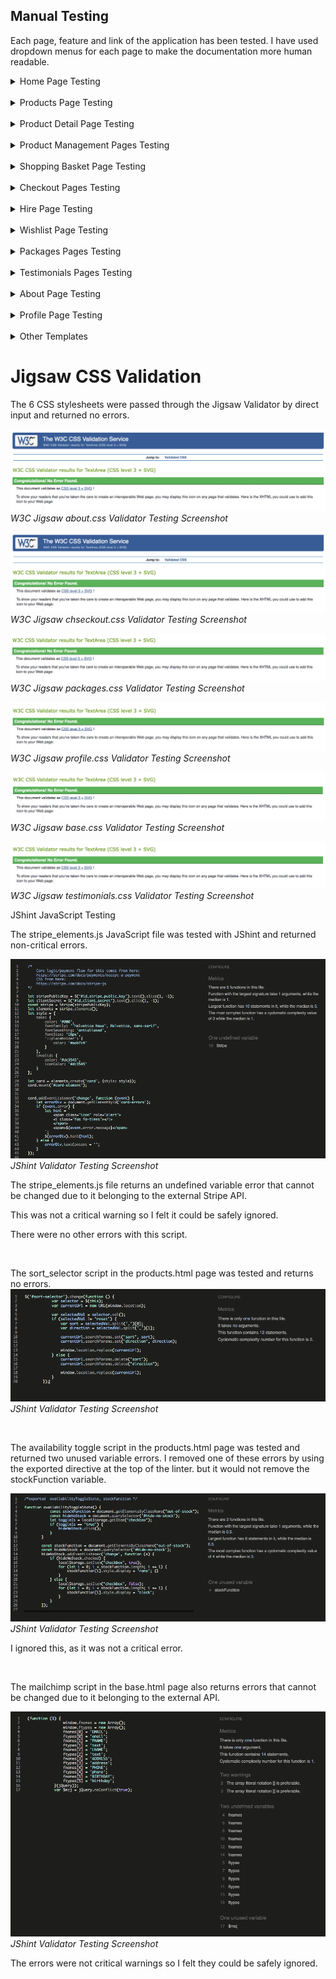 ## Manual Testing

Each page, feature and link of the application has been tested.
I have used dropdown menus for each page to make the documentation more human readable.

<details>

<summary>
Home Page Testing</summary><br>

The HTML Templates associated with the Home page are:

* base.html
* main-nav.html
* mobile-top-header.html
* index.html
* home-cards.html
* footer.html

Each link of the Home page was tested and was marked 'pass' when the following expected behaviour was produced.

* Base Template and Footer Links -- All links direct to the correct URL and external links open in new tabs. 

* Login Redirect -- The user is directed to the correct page depending on the users authentication status upon login or when the login links in the homepage cards are clicked.

* Can Access Products Page From Hero GIF -- The user can access the Products page from the home page hero GIF.

* Can Access Hire Page -- The user can access the HIRE page from the home page hero GIF.

* Can Access Hire Page -- The user can access the Products page via the Product & Services Cards.

* Can Access Products Page -- The user can access the Products page via the Product & Services Cards.

* Can Access About Page -- The user can access the Products page via the Product & Services Cards.

<br>

| Auth Status     | Can Register | Can Login | Can Logout | Products Links | Hire Links | Nav/Footer Links | Profile Access | Product Manaagement Access | Wishlist Access |
|-----------------|--------------|-----------|------------|----------------|------------|------------------|----------------|----------------------------|-----------------|
| Admin           | no/pass      | no/pass   | yes/pass   | yes/pass       | yes/pass   | yes/pass         | yes/pass       | yes/pass                   | yes/pass        |
| Registered User | no/pass      | no/pass   | yes/pass   | yes/pass       | yes/pass   | yes/pass         | yes/pass       | no/pass                    | yes/pass        |
| Anonymous User  | yes/pass     | yes/pass  | no/pass    | yes/pass       | yes/pass   | yes/pass         | no/pass        | no/pass                    | no/pass         |                    |

<br>

Home page validator testing.

The Home page was passed through the W3C HTML Validator and returned multiple errors.

<img src="../docs/testing_images/w3_1_errors.png"><br>
_W3C HTML Validator Testing Screenshot_ 

The errors were corrected and now the Validator returns no errors.

<img src="../docs/testing_images/w3_1_home.png"><br>
_W3C HTML Validator Testing Screenshot_ 

The Home page was passed through the WCAG Color contrast checker and returned no contrast errors.

<img src="../docs/testing_images/home_wcag.png"><br>
_WCAG Validator Testing Screenshot_

The Home Page was passed through Lighthouse and returned the following performance results:

<img src="../docs/testing_images/lighthouse_1.png"><br>
_Desktop Lighthouse Performance Testing Screenshot_

<img src="../docs/testing_images/lighthouse_2.png"><br>
_Mobile Lighthouse Performance Testing Screenshot_

In future versions of the app I hope to significantly improve mobile performance.
<br>
</details>

<br>

<details>

<summary>
Products Page Testing</summary><br>

The HTML Templates associated with the products page are:

* base.html
* main-nav.html
* mobile-top-header.html
* products
* footer.html

Each link of the Products page was tested and was marked 'pass' when the following expected behaviour was produced.

* Base Template and Footer Links -- All links direct to the correct URL and external links open in new tabs. 

* Sort selector -- The sort selector is accessible and functions correctly.

* Availability toggle -- The availability toggle is accessible and functions correctly.

* Can Add to basket -- User can add product to basket

* Message Success -- User is notified when item is in basket.

* Product Detail Access -- The user can access the Product Detail page from the Product Card Links.

* Add Product Form -- An authenticated Admin user can add an existing product.

* Update Product Form -- An authenticated Admin user can edit an existing product.

* Can Delete Product -- An authenticated Admin user can delete an existing product.

* Can Add or Remove item to wishlist -- An authenticated user can add/remove an item from the wishlist. Unathenticated users are redirected to login.


<br>

| Auth Status     | Sort Select | Availability Select | Can Add To Basket | Is Notified | Products Detail Links | Add Product | Edit Product | Wishlist Access |
|-----------------|-------------|---------------------|-------------------|-------------|-----------------------|-------------|--------------|-----------------|
| Admin           | yes/pass    | yes/pass            | yes/pass          | yes/pass    | yes/pass              | yes/pass    | yes/pass     | yes/pass        |
| Registered User | yes/pass    | yes/pass            | yes/pass          | yes/pass    | yes/pass              | no/pass     | no/pass      | yes/pass        |
| Anonymous User  | yes/pass    | yes/pass            | yes/pass          | yes/pass    | yes/pass              | no/pass     | no/pass      | no/pass         |
<br>

Products page validator testing.

The Products page was passed through the W3C HTML Validator and returned this warning.

<img src="../docs/testing_images/w3_2_products.png"><br>
_W3C HTML Validator Testing Screenshot_ 

I researched this warning and as it provides nice feedback for the user, maintains a consistent design I decided it could be safely ignored.

<img src="../docs/testing_images/w3_2_errors.png"><br>
_W3C HTML Validator Testing Screenshot_ 

The Products page was passed through the WCAG Color contrast checker and returned no contrast errors. (The error seen in the supporting image is from a table row in the WCAG table itself)

<img src="../docs/testing_images/products_wcag.png"><br>
_WCAG Validator Testing Screenshot_

The Products Page was passed through Lighthouse and returned the following performance results:

<img src="../docs/testing_images/lighthouse_4.png"><br>
_Desktop Lighthouse Performance Testing Screenshot_

<img src="../docs/testing_images/lighthouse_5.png"><br>
_Mobile Lighthouse Performance Testing Screenshot_

In future versions of the app I hope to significantly improve mobile performance.
<br>
</details>

<br>

<details>

<summary>
Product Detail Page Testing</summary><br>

The HTML Templates associated with the Product Detail page are:

* base.html
* main-nav.html
* mobile-top-header.html
* product-detail.html
* footer.html

Each link of the Product Detail page was tested and was marked 'pass' when the following expected behaviour was produced.

* Base Template and Footer Links -- All links direct to the correct URL and external links open in new tabs. 

* Quantity -- User Can Select Quantity

* Can Add to basket -- User can add product to basket

* Message Success -- User is notified when item is in basket.

* Message Warning -- User is notified if they have reached max allowed items.

* Back to Products -- The user can return to the Products page from the Product Detail Page.

* Can Add or Remove item to wishlist -- An authenticated user can add/remove an item from the wishlist. Unathenticated users are redirected to login.


<br>

| Auth Status     | Quantity | Can Add To Basket | Is Notified (Success) | Is Notified (Warning) | Back to Products | Wishlist Access |
|-----------------|----------|-------------------|-----------------------|-----------------------|------------------|-----------------|
| Admin           | yes/pass | yes/pass          | yes/pass              | yes/pass              | yes/pass         | yes/pass        |
| Registered User | yes/pass | yes/pass          | yes/pass              | yes/pass              | Yes/pass         | yes/pass        |
| Anonymous User  | yes/pass | yes/pass          | yes/pass              | yes/pass              | Yes/pass         | no/pass         |
<br>

Product Detail page validator testing.

The Product Detail page was passed through the W3C HTML Validator and returned this warning.

<img src="../docs/testing_images/w3_product_detail.png"><br>
_W3C HTML Validator Testing Screenshot_ 

I researched this warning and as it provides nice feedback for the user, maintains a consistent design I decided it could be safely ignored.

<img src="../docs/testing_images/w3_2_errors.png"><br>
_W3C HTML Validator Testing Screenshot_ 

The Product Detail page was passed through the WCAG Color contrast checker and returned no contrast errors. (The error seen in the supporting image is from a table row in the WCAG table itself)

<img src="../docs/testing_images/product_detail_wcag.png"><br>
_WCAG Validator Testing Screenshot_

The Product Detail Page was passed through Lighthouse and returned the following performance results:

<img src="../docs/testing_images/lighthouse_6.png"><br>
_Desktop Lighthouse Performance Testing Screenshot_

<img src="../docs/testing_images/lighthouse_7.png"><br>
_Mobile Lighthouse Performance Testing Screenshot_

<br>
</details>

<br>

<details>

<summary>
Product Management Pages Testing</summary><br>

The HTML Templates associated with the Product Management pages are:

* base.html
* main-nav.html
* mobile-top-header.html
* add_product.html
* edit_product.html
* footer.html

Each of the Product Management Form pages were tested and was marked 'pass' when the following expected behaviour was produced.

* Base Template and Footer Links -- All links direct to the correct URL and external links open in new tabs.

* Product Management Access -- Product Management is only available to Admin users.

* Form Validation -- The form returned validation error message if form was invalid

* Cancel -- The User can cancel the action and return to products page.

* Message Success -- User is notified when a product is added.

* Message Info -- User is notified when a editing a product.

<br>

| Auth Status     | Can Access | Form Validation | Is Notified (Success) | Is Notified (Info) | Back to Products |
|-----------------|------------|-----------------|-----------------------|--------------------|------------------|
| Admin           | yes/pass   | yes/pass        | yes/pass              | yes/pass           | yes/pass         |
| Registered User | no/pass    | n/a             | n/a                   | n/a                | n/a              |
| Anonymous User  | no/pass    | n/a             | n/a                   | n/a                | n/a              |
<br>

Product Management pages validator testing.

The Product Management pages were passed through the W3C HTML Validator and returned no warnings

<img src="../docs/testing_images/w3_products_management_add.png"><br>
_W3C HTML Validator Testing Screenshot_ 

<img src="../docs/testing_images/w3_product_management_edit.png"><br>
_W3C HTML Validator Testing Screenshot_ 

The Products Management Pages were passed through the WCAG Color contrast checker and returned no contrast errors. (The error seen in the supporting image is from a table row in the WCAG table itself)

<img src="../docs/testing_images/wcag_product_detail.png"><br>
_WCAG Validator Testing Screenshot_

The Product Management Pages were passed through Lighthouse and returned the following performance results:

<img src="../docs/testing_images/lighthouse_6.png"><br>
_Desktop Lighthouse Performance Testing Screenshot_

<img src="../docs/testing_images/lighthouse_7.png"><br>
_Mobile Lighthouse Performance Testing Screenshot_

<br>
</details>

<br>

<details>

<summary>
Shopping Basket Page Testing</summary><br>

The HTML Templates associated with the Shopping Basket page are:

* base.html
* main-nav.html
* mobile-top-header.html
* shopping-basket.html
* footer.html

The Shopping Basket page was tested and was marked 'pass' when the following expected behaviour was produced.

* Base Template and Footer Links -- All links direct to the correct URL and external links open in new tabs.

* Update Quantity -- The User can update the quantity of a given product from their basket.

* Remove Product -- The User can remove a given product from their basket.

* Back To Shopping -- The User can return to products page via the back to shopping button.

* Messages -- User is notified when an action is submitted or there are no products in their basket.

* Go to checkout -- User can go to the checkout page via the Secure Checkout button.

<br>

| Auth Status     | Update Qyt | Delete Product | Back To Shopping | Messages | Go To Checkout |
|-----------------|------------|----------------|------------------|----------|----------------|
| Admin           | yes/pass   | yes/pass       | yes/pass         | yes/pass | yes/pass       |
| Registered User | yes/pass   | yes/pass       | yes/pass         | yes/pass | yes/pass       |
| Anonymous User  | yes/pass   | yes/pass       | yes/pass         | yes/pass | yes/pass       |
<br>

Shopping Basket page validator testing.

The Shopping Basket page was passed through the W3C HTML Validator and returned just one justifiable warning.

<img src="../docs/testing_images/w3_shopping_basket.png"><br>
_W3C HTML Validator Testing Screenshot_ 

<br>
The Shopping Basket page was passed through the WCAG Color contrast checker and returned no contrast errors. (The error seen in the supporting image is from a table row in the WCAG table itself)

<img src="../docs/testing_images/wcag_basket.png"><br>
_WCAG Validator Testing Screenshot_

The Shopping Basket page was passed through Lighthouse and returned the following performance results:

<img src="../docs/testing_images/lighthouse_10.png"><br>
_Desktop Lighthouse Performance Testing Screenshot_

<img src="../docs/testing_images/lighthouse_11.png"><br>
_Mobile Lighthouse Performance Testing Screenshot_

The SEO Score was low here because the basket is included in the robots.txt file.
<br>
</details>

<br>

<details>

<summary>
Checkout Pages Testing</summary><br>

The HTML Templates associated with the Chackout page are:

* base.html
* main-nav.html
* mobile-top-header.html
* checkout.html
* checkout_success.html
* footer.html

The Checkout page was tested and was marked 'pass' when the following expected behaviour was produced.

* Base Template and Footer Links -- All links direct to the correct URL and external links open in new tabs.

* Delivery Details -- Form displays saved delivery details of registered users.

* Back To Shopping -- The User can return to basket page via the back to basket button.

* Form Error Handling -- The user is informed if the form is invalid. 

* Messages -- User is notified when an action is submitted or there are no products in their basket.

* Submit order -- The User can submit an order.

<br>

| Auth Status     | Details Saved | Form Error Handling | Back To basket | Messages | Submit Order |
|-----------------|---------------|---------------------|----------------|----------|--------------|
| Admin           | yes/pass      | yes/pass            | yes/pass       | yes/pass | yes/pass     |
| Registered User | yes/pass      | yes/pass            | yes/pass       | yes/pass | yes/pass     |
| Anonymous User  | no/pass       | yes/pass            | yes/pass       | yes/pass | yes/pass     |
<br>

Checkout page validator testing.

The Checkout page was passed through the W3C HTML Validator and returned just one justifiable warning.

<img src="../docs/testing_images/w3_checkout.png"><br>
_W3C HTML Validator Testing Screenshot_ 

<br>
The Checkout page was passed through the WCAG Color contrast checker and returned no contrast errors. (The error seen in the supporting image is from a table row in the WCAG table itself)

<img src="../docs/testing_images/wcag_checkout.png"><br>
_WCAG Validator Testing Screenshot_

The Checkout page was passed through Lighthouse and returned the following performance results:

<img src="../docs/testing_images/lighthouse_12.png"><br>
_Desktop Lighthouse Performance Testing Screenshot_

<img src="../docs/testing_images/lighthouse_13.png"><br>
_Mobile Lighthouse Performance Testing Screenshot_

The Checkout Success page was also tested in W3 and is fully functional.

<img src="../docs/testing_images/w3_checkout_success.png"><br>
_W3C HTML Validator Testing Screenshot_ 

<img src="../docs/testing_images/auth_checkout.png"><br>
_Checkout Success Testing Screenshot_ 
<br>
</details>

<br>

<details>

<summary>
Hire Page Testing</summary><br>

The HTML Templates associated with the products page are:

* base.html
* main-nav.html
* mobile-top-header.html
* hire.html
* footer.html

The Hire page was tested and was marked 'pass' when the following expected behaviour was produced.

* Base Template and Footer Links -- All links direct to the correct URL and external links open in new tabs.

* Package Offers -- Users can view packages via the Package Offers link.

* Facebook links -- The User can visit the Facebook business page via both links (The links both open in a new tab.)


<br>

| Auth Status     | Packages Links | Facebook Links |
|-----------------|----------------|----------------|
| Admin           | yes/pass       | yes/pass       |
| Registered User | yes/pass       | yes/pass       |
| Anonymous User  | yes/pass       | yes/pass       |
<br>

Hire Page validator testing.

The Hire page was passed through the W3C HTML Validator and returned no warnings.

<img src="../docs/testing_images/w3_checkout.png"><br>
_W3C HTML Validator Testing Screenshot_ 

<br>
The Hire page was passed through the WCAG Color contrast checker and returned no contrast errors. (The error seen in the supporting image is from a table row in the WCAG table itself)

<img src="../docs/testing_images/wcag_hire.png"><br>
_WCAG Validator Testing Screenshot_

The Hire page was passed through Lighthouse and returned the following performance results:

<img src="../docs/testing_images/lighthouse_14.png"><br>
_Desktop Lighthouse Performance Testing Screenshot_

<img src="../docs/testing_images/lighthouse_15.png"><br>
_Mobile Lighthouse Performance Testing Screenshot_

<br>
</details>

<br>

<details>

<summary>
Wishlist Page Testing</summary><br>

The HTML Templates associated with the Wishlist page are:

* base.html
* main-nav.html
* mobile-top-header.html
* wishlist.html
* footer.html

The Wishlist page was tested and was marked 'pass' when the following expected behaviour was produced.

* Base Template and Footer Links -- All links direct to the correct URL and external links open in new tabs.

* Products Link -- Users can return to products page from the Find More Products link.

* Add To Wishlist -- The User can add a product from the wishlist to the shopping basket.

* Remove From Wishlist -- The User can remove a product from the wishlist.


<br>

| Auth Status     | Products Links | Add to Basket | Remove From Wishlist |
|-----------------|----------------|---------------|----------------------|
| Admin           | yes/pass       | yes/pass      | yes/pass             |
| Registered User | yes/pass       | yes/pass      | yes/pass             |
| Anonymous User  | n/a            | n/a           | n/a                  |
<br>

Wishlist Page validator testing.

The Wishlist page was passed through the W3C HTML Validator and returned just one justifiable warning. (As referenced earlier)

<img src="../docs/testing_images/w3_wishlist.png"><br>
_W3C HTML Validator Testing Screenshot_ 

<br>
The Wishlist page was passed through the WCAG Color contrast checker and returned no contrast errors. (The error seen in the supporting image is from a table row in the WCAG table itself)

<img src="../docs/testing_images/wcag_wishlist.png"><br>
_WCAG Validator Testing Screenshot_

The Wishlist page was passed through Lighthouse and returned the following performance results:

<img src="../docs/testing_images/lighthouse_16.png"><br>
_Desktop Lighthouse Performance Testing Screenshot_

<img src="../docs/testing_images/lighthouse_17.png"><br>
_Mobile Lighthouse Performance Testing Screenshot_

<br>
</details>

<br>

<details>

<summary>
Packages Pages Testing</summary><br>

The HTML Templates associated with the Packages page are:

* base.html
* main-nav.html
* mobile-top-header.html
* packages.html
* packages_form.html
* packages_confirm_delete.html
* package_request_form.html
* package_request_success.html
* custom_packages.html
* footer.html

In this section, I tested the main package page first and in the interest of brevity, I tested all the packages pages
and features running lighthouse in the local server.

The Packages page was tested and was marked 'pass' when the following expected behaviour was produced.

* Base Template and Footer Links -- All links direct to the correct URL and external links open in new tabs.

* About Link -- Users can go to the About page from the Packages Page.

* Facebook Link -- Users can visit the Facebook page to make a booking (opens in new tab)

* Request Package -- User can request a custom package.

* Add Package -- Admin can add a custom package via the add package link.

* View Custom Packages --  Admin Can View an remove Custom Packages from the custom package page.

<br>

| Auth Status     | About Link | Facebook Link | Request Package | Add Package | View/Delete Custom Packages |
|-----------------|------------|---------------|-----------------|-------------|-----------------------------|
| Admin           | yes/pass   | no/pass       | no/pass         | yes/pass    | yes/pass                    |
| Registered User | yes/pass   | yes/pass      | yes/pass        | no/pass     | no/pass                     |
| Anonymous User  | yes/pass   | yes/pass      | yes/pass        | no/pass     | no/pass                     |

Packages Page validator testing.

The Packages page was passed through the W3C HTML Validator and returned no errors.

<img src="../docs/testing_images/w3_packages.png"><br>
_W3C HTML Validator Testing Screenshot_ 

<br>
The Packages page  page was passed through the WCAG Color contrast checker and returned no contrast errors. (The error seen in the supporting image is from a table row in the WCAG table itself)

<img src="../docs/testing_images/wcag_packages.png"><br>
_WCAG Validator Testing Screenshot_

The Packages page was passed through Lighthouse and returned the following performance results:

<img src="../docs/testing_images/lighthouse_18.png"><br>
_Desktop Lighthouse Performance Testing Screenshot_

<img src="../docs/testing_images/lighthouse_19.png"><br>
_Mobile Lighthouse Performance Testing Screenshot_

The Custom Packages Page was also tested...

<img src="../docs/testing_images/lighthouse_20.png"><br>
_Desktop Lighthouse Performance Testing Screenshot_

<img src="../docs/testing_images/w3_packages_form.png"><br>
_W3C HTML Validator Testing Screenshot_ 

<img src="../docs/testing_images/w3_custom_packages.png"><br>
_W3C HTML Validator Testing Screenshot_ 

<img src="../docs/testing_images/w3_custom_packages.png"><br>
_W3C HTML Validator Testing Screenshot_ 

<img src="../docs/testing_images/w3_add_package.png"><br>
_W3C HTML Validator Testing Screenshot_ 

<img src="../docs/testing_images/w3_package_request_form.png"><br>
_W3C HTML Validator Testing Screenshot_ 
<br>
</details>

<br>

<details>

<summary>
Testimonials Pages Testing</summary><br>

The HTML Templates associated with the testimonials page are:

* base.html
* main-nav.html
* mobile-top-header.html
* testimonials.html
* testimonials_form.html
* clienttestimonial_confirm_delete.html
* footer.html

In this section, I tested the main Testimonials page first and in the interest of brevity, I tested it and the other templates
and features running lighthouse in the local server.

The Testimonials page was tested and was marked 'pass' when the following expected behaviour was produced.

* Base Template and Footer Links -- All links direct to the correct URL and external links open in new tabs.

* Facebook Links -- The User can access the Facebook Page to make an enquiry.

* About Page -- The User can go to the about page via the link provided.

* Add/Update Testimonial -- Admin user can add, update and delete a testimonial.

* Messages -- User is notified when an action is submitted.

<br>

| Auth Status     | About Link | Facebook Link | Add Testimonial | Update/Delete Testimonial |
|-----------------|------------|---------------|-----------------|---------------------------|
| Admin           | yes/pass   | no/pass       | yes/pass        | yes/pass                  |
| Registered User | yes/pass   | yes/pass      | no/pass         | no/pass                   |
| Anonymous User  | yes/pass   | yes/pass      | no/pass         | no/pass                   |
<br>

Testimonials page validator testing.

The Testimonials page was passed through the W3C HTML Validator and returned no errors

<img src="../docs/testing_images/w3_testimonials.png"><br>
_W3C HTML Validator Testing Screenshot_ 

<br>
The Testimonials page was passed through the WCAG Color contrast checker and returned no contrast errors. (The error seen in the supporting image is from a table row in the WCAG table itself)

<img src="../docs/testing_images/wcag_testimonials.png"><br>
_WCAG Validator Testing Screenshot_

The Testimonials page was passed through Lighthouse and returned the following performance results:

<img src="../docs/testing_images/lighthouse_21.png"><br>
_Desktop Lighthouse Performance Testing Screenshot_

<img src="../docs/testing_images/lighthouse_22.png"><br>
_Mobile Lighthouse Performance Testing Screenshot_

Other Testimonials Templates

<img src="../docs/testing_images/w3_testimonials.png"><br>
_W3C HTML Validator Testing Screenshot_ 

<img src="../docs/testing_images/w3_delete_testimonial.png"><br>
_W3C HTML Validator Testing Screenshot_

The Form Page was also tested in lighthouse.

<img src="../docs/testing_images/lighthouse_23.png"><br>
_Desktop Lighthouse Performance Testing Screenshot_

<br>
</details>

<br>

<details>

<summary>
About Page Testing</summary><br>

The HTML Templates associated with the About page are:

* base.html
* main-nav.html
* mobile-top-header.html
* about.html
* footer.html

The About page was tested and was marked 'pass' when the following expected behaviour was produced.

* Base Template and Footer Links -- All links direct to the correct URL and external links open in new tabs.

* Contact Links -- The User can access the contact links banner, each link functions and opens in a new tab. (Where relevant)

* Testimonials Carousel -- The User operate the Testimonials Carousel using the arrow buttons provided

* View All Testimonials -- User can access the testimonials page from the link provided.

<br>

| Auth Status     | Contact Links | Carousel | Access Testimonials |
|-----------------|---------------|----------|---------------------|
| Admin           | yes/pass      | yes/pass | yes/pass            |
| Registered User | yes/pass      | yes/pass | yes/pass            |
| Anonymous User  | yes/pass      | yes/pass | yes/pass            |
<br>

About page validator testing.

The About page was passed through the W3C HTML Validator and returned no errors

<img src="../docs/testing_images/w3_about.png"><br>
_W3C HTML Validator Testing Screenshot_ 

<br>
The About page was passed through the WCAG Color contrast checker and returned some errors. The first two errors seen in the supporting image is from a table row in the WCAG table itself so could be safely ignored. I also ignored the third issue as the WCAG software thought the grey of the Carousel indicator was not visible against the background. having cycled through the images of the feature, I concluded that there are no contrast issues whatsoever and the background carousel images have good contrast with the slide indicator. 

<img src="../docs/testing_images/wcag_about.png"><br>
_WCAG Validator Testing Screenshot_

The About page was passed through Lighthouse and returned the following performance results:

<img src="../docs/testing_images/lighthouse_24.png"><br>
_Desktop Lighthouse Performance Testing Screenshot_

<img src="../docs/testing_images/lighthouse_25.png"><br>
_Mobile Lighthouse Performance Testing Screenshot_

<br>
</details>

<br>

<details>

<summary>
Profile Page Testing</summary><br>

The HTML Templates associated with the Profile page are:

* base.html
* main-nav.html
* mobile-top-header.html
* profile.html
* footer.html

The Profile page was tested and was marked 'pass' when the following expected behaviour was produced.

* Base Template and Footer Links -- All links direct to the correct URL and external links open in new tabs.

* Delivery Details Accordion -- The user can access their stored delivery details.

* Order History Accordion -- The user can access their order history.

* Products link -- User can access the products page from the link provided.

<br>

| Auth Status     | Delivery Accordion | Order History | Products Link |
|-----------------|--------------------|---------------|---------------|
| Admin           | yes/pass           | yes/pass      | yes/pass      |
| Registered User | yes/pass           | yes/pass      | yes/pass      |
| Anonymous User  | no/pass            | no/pass       | no/pass       |
<br>

Profile page validator testing.

The Profile page was passed through the W3C HTML Validator and returned no errors

<img src="../docs/testing_images/w3_profile.png"><br>
_W3C HTML Validator Testing Screenshot_ 

<br>
The Profile page was passed through the WCAG Color contrast checker and returned no contrast errors. (The error seen in the supporting image is from a table row in the WCAG table itself)

<img src="../docs/testing_images/wcag_profile.png"><br>
_WCAG Validator Testing Screenshot_

The About page was passed through Lighthouse and returned the following performance results:

<img src="../docs/testing_images/lighthouse_26.png"><br>
_Desktop Lighthouse Performance Testing Screenshot_

<img src="../docs/testing_images/lighthouse_27.png"><br>
_Mobile Lighthouse Performance Testing Screenshot_

<br>
</details>

<br>

<details>

<summary>
Other Templates</summary><br>

The Remaining Templates I Tested Are:

(Allauth Templates)

* login.html
* logout.html
* signup.html

Screenshots from allauth templates:

<img src="../docs/testing_images/w3_login.png"><br>
_W3C HTML Validator Testing Screenshot_ 

<img src="../docs/testing_images/w3_logout.png"><br>
_W3C HTML Validator Testing Screenshot_ 

<img src="../docs/testing_images/w3_signup.png"><br>
_W3C HTML Validator Testing Screenshot_ 

Error Page Templates

<img src="../docs/testing_images/w3_404.png"><br>
_W3C HTML Validator Testing Screenshot_ 

<img src="../docs/testing_images/w3_500.png"><br>
_W3C HTML Validator Testing Screenshot_ 

<br>
</details>

# Jigsaw CSS Validation

The 6 CSS stylesheets were passed through the Jigsaw Validator by direct input and returned no errors.

<img src="../docs/testing_images/jigsaw_about.png"><br>
_W3C Jigsaw about.css Validator Testing Screenshot_ 

<img src="../docs/testing_images/jigsaw_checkout.png"><br>
_W3C Jigsaw chseckout.css Validator Testing Screenshot_ 

<img src="../docs/testing_images/jigsaw_packages.png"><br>
_W3C Jigsaw packages.css Validator Testing Screenshot_ 

<img src="../docs/testing_images/jigsaw_profiles.png"><br>
_W3C Jigsaw profile.css Validator Testing Screenshot_ 

<img src="../docs/testing_images/jigsaw_base.png"><br>
_W3C Jigsaw base.css Validator Testing Screenshot_ 

<img src="../docs/testing_images/jigsaw_testimonials.png"><br>
_W3C Jigsaw testimonials.css Validator Testing Screenshot_ 

JShint JavaScript Testing

The stripe_elements.js JavaScript file was tested with JShint and returned non-critical errors.

<img src="../docs/testing_images/jshint_stripe_elements.png"><br>
_JShint Validator Testing Screenshot_ 

The stripe_elements.js file returns an undefined variable error that cannot be changed due to it belonging to the external Stripe API.

This was not a critical warning so I felt it could be safely ignored.

There were no other errors with this script.

<br>

The sort_selector script in the products.html page was tested and returns no errors.
<img src="../docs/testing_images/jshint_sort_selector.png"><br>
_JShint Validator Testing Screenshot_ 

<br>

The availability toggle script in the products.html page was tested and returned two unused variable errors.
I removed one of these errors by using the exported directive at the top of the linter. but it would not remove the
stockFunction variable.

<img src="../docs/testing_images/jshint_availability_toggle.png"><br>
_JShint Validator Testing Screenshot_ 

I ignored this, as it was not a critical error.

<br>

The mailchimp script in the base.html page also returns errors that cannot be changed due to it belonging to the external API.

<img src="../docs/testing_images/jshint_mailchimp.png"><br>
_JShint Validator Testing Screenshot_ 

The errors were not critical warnings so I felt they could be safely ignored.











